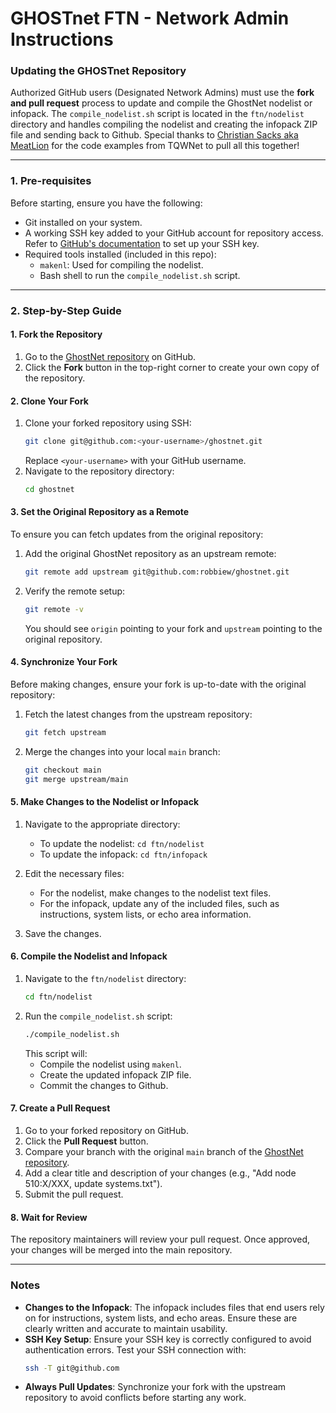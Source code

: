 # GHOSTnet FTN - Network Admin Instructions

### Updating the GHOSTnet Repository

Authorized GitHub users (Designated Network Admins) must use the **fork and pull request** process to update and compile the GhostNet nodelist or infopack. The `compile_nodelist.sh` script is located in the `ftn/nodelist` directory and handles compiling the nodelist and creating the infopack ZIP file and sending back to Github. Special thanks to [Christian Sacks aka MeatLion](https://github.com/christiansacks/tqwnet_nodelist) for the code examples from TQWNet to pull all this together!

---

### **1. Pre-requisites**
Before starting, ensure you have the following:
- Git installed on your system.
- A working SSH key added to your GitHub account for repository access. Refer to [GitHub's documentation](https://docs.github.com/en/authentication/connecting-to-github-with-ssh) to set up your SSH key.
- Required tools installed (included in this repo):
  - `makenl`: Used for compiling the nodelist.
  - Bash shell to run the `compile_nodelist.sh` script.

---

### **2. Step-by-Step Guide**

#### **1. Fork the Repository**
1. Go to the [GhostNet repository](https://github.com/robbiew/ghostnet) on GitHub.
2. Click the **Fork** button in the top-right corner to create your own copy of the repository.

#### **2. Clone Your Fork**
1. Clone your forked repository using SSH:
   ```bash
   git clone git@github.com:<your-username>/ghostnet.git
   ```
   Replace `<your-username>` with your GitHub username.
2. Navigate to the repository directory:
   ```bash
   cd ghostnet
   ```

#### **3. Set the Original Repository as a Remote**
To ensure you can fetch updates from the original repository:
1. Add the original GhostNet repository as an upstream remote:
   ```bash
   git remote add upstream git@github.com:robbiew/ghostnet.git
   ```
2. Verify the remote setup:
   ```bash
   git remote -v
   ```
   You should see `origin` pointing to your fork and `upstream` pointing to the original repository.

#### **4. Synchronize Your Fork**
Before making changes, ensure your fork is up-to-date with the original repository:
1. Fetch the latest changes from the upstream repository:
   ```bash
   git fetch upstream
   ```
2. Merge the changes into your local `main` branch:
   ```bash
   git checkout main
   git merge upstream/main
   ```

#### **5. Make Changes to the Nodelist or Infopack**
1. Navigate to the appropriate directory:
   - To update the nodelist: `cd ftn/nodelist`
   - To update the infopack: `cd ftn/infopack`

2. Edit the necessary files:
   - For the nodelist, make changes to the nodelist text files.
   - For the infopack, update any of the included files, such as instructions, system lists, or echo area information.
3. Save the changes.

#### **6. Compile the Nodelist and Infopack**
1. Navigate to the `ftn/nodelist` directory:
   ```bash
   cd ftn/nodelist
   ```
2. Run the `compile_nodelist.sh` script:
   ```bash
   ./compile_nodelist.sh
   ```
   This script will:
   - Compile the nodelist using `makenl`.
   - Create the updated infopack ZIP file.
   - Commit the changes to Github.


#### **7. Create a Pull Request**
1. Go to your forked repository on GitHub.
2. Click the **Pull Request** button.
3. Compare your branch with the original `main` branch of the [GhostNet repository](https://github.com/robbiew/ghostnet).
4. Add a clear title and description of your changes (e.g., "Add node 510:X/XXX, update systems.txt").
5. Submit the pull request.

#### **8. Wait for Review**
The repository maintainers will review your pull request. Once approved, your changes will be merged into the main repository.

---

### **Notes**
- **Changes to the Infopack**: The infopack includes files that end users rely on for instructions, system lists, and echo areas. Ensure these are clearly written and accurate to maintain usability.
- **SSH Key Setup**: Ensure your SSH key is correctly configured to avoid authentication errors. Test your SSH connection with:
   ```bash
   ssh -T git@github.com
   ```
- **Always Pull Updates**: Synchronize your fork with the upstream repository to avoid conflicts before starting any work.

